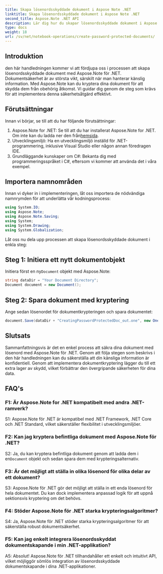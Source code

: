 ```yaml
---
title: Skapa lösenordsskyddade dokument i Aspose Note .NET
linktitle: Skapa lösenordsskyddade dokument i Aspose Note .NET
second_title: Aspose.Note .NET API
description: Lär dig hur du skapar lösenordsskyddade dokument i Aspose Note för .NET för att förbättra dokumentsäkerheten. Följ vår steg-för-steg handledning för enkel implementering.
type: docs
weight: 18
url: /sv/net/notebook-operations/create-password-protected-documents/
---
```

## Introduktion

den här handledningen kommer vi att fördjupa oss i processen att skapa lösenordsskyddade dokument med Aspose.Note för .NET. Dokumentsäkerhet är av största vikt, särskilt när man hanterar känslig information. Med Aspose.Note kan du kryptera dina dokument för att skydda dem från obehörig åtkomst. Vi guidar dig genom de steg som krävs för att implementera denna säkerhetsåtgärd effektivt.

## Förutsättningar

Innan vi börjar, se till att du har följande förutsättningar:

1.  Aspose.Note for .NET: Se till att du har installerat Aspose.Note for .NET. Om inte kan du ladda ner den från[hemsida](https://releases.aspose.com/note/net/).
2. Utvecklingsmiljö: Ha en utvecklingsmiljö inställd för .NET-programmering, inklusive Visual Studio eller någon annan föredragen IDE.
3. Grundläggande kunskaper om C#: Bekanta dig med programmeringsspråket i C#, eftersom vi kommer att använda det i våra exempel.

## Importera namnområden

Innan vi dyker in i implementeringen, låt oss importera de nödvändiga namnrymden för att underlätta vår kodningsprocess:

```csharp
using System.IO;
using Aspose.Note;
using Aspose.Note.Saving;
using System;
using System.Drawing;
using System.Globalization;
```

Låt oss nu dela upp processen att skapa lösenordsskyddade dokument i enkla steg:

## Steg 1: Initiera ett nytt dokumentobjekt

 Initiera först en ny`Document` objekt med Aspose.Note:

```csharp
string dataDir = "Your Document Directory";
Document document = new Document();
```

## Steg 2: Spara dokument med kryptering

Ange sedan lösenordet för dokumentkrypteringen och spara dokumentet:

```csharp
document.Save(dataDir + "CreatingPasswordProtectedDoc_out.one", new OneSaveOptions() { DocumentPassword = "pass" });
```

## Slutsats

Sammanfattningsvis är det en enkel process att säkra dina dokument med lösenord med Aspose.Note för .NET. Genom att följa stegen som beskrivs i den här handledningen kan du säkerställa att din känsliga information är konfidentiell. Genom att implementera dokumentkryptering lägger du till ett extra lager av skydd, vilket förbättrar den övergripande säkerheten för dina data.

## FAQ's

### F1: Är Aspose.Note for .NET kompatibelt med andra .NET-ramverk?

S1: Aspose.Note för .NET är kompatibel med .NET Framework, .NET Core och .NET Standard, vilket säkerställer flexibilitet i utvecklingsmiljöer.

### F2: Kan jag kryptera befintliga dokument med Aspose.Note för .NET?

 S2: Ja, du kan kryptera befintliga dokument genom att ladda dem i en`Document` objekt och sedan spara dem med krypteringsalternativ.

### F3: Är det möjligt att ställa in olika lösenord för olika delar av ett dokument?

S3: Aspose.Note för .NET gör det möjligt att ställa in ett enda lösenord för hela dokumentet. Du kan dock implementera anpassad logik för att uppnå sektionsvis kryptering om det behövs.

### F4: Stöder Aspose.Note för .NET starka krypteringsalgoritmer?

S4: Ja, Aspose.Note för .NET stöder starka krypteringsalgoritmer för att säkerställa robust dokumentsäkerhet.

### F5: Kan jag enkelt integrera lösenordsskyddat dokumentskapande i min .NET-applikation?

A5: Absolut! Aspose.Note för .NET tillhandahåller ett enkelt och intuitivt API, vilket möjliggör sömlös integration av lösenordsskyddade dokumentskapande i dina .NET-applikationer.